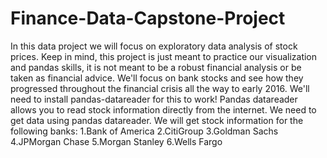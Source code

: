 # Finance-Data-Capstone-Project
In this data project we will focus on exploratory data analysis of stock prices. Keep in mind, this project is just meant to practice our visualization and pandas skills, it is not meant to be  a robust financial analysis or be taken as financial advice. We'll focus on bank stocks and see how they progressed throughout the financial crisis all the way to early 2016. We'll need to install pandas-datareader for this to work!  Pandas datareader allows you to read stock information directly from  the internet. We need to get data using pandas datareader. We will get stock information for the following banks:  1.Bank of America 2.CitiGroup 3.Goldman Sachs 4.JPMorgan Chase 5.Morgan Stanley 6.Wells Fargo
